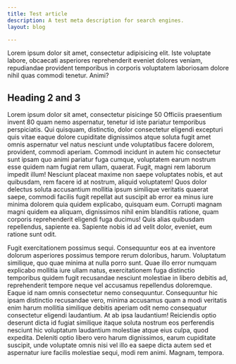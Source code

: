 ```yaml
---
title: Test article
description: A test meta description for search engines.
layout: blog

---
```

Lorem ipsum dolor sit amet, consectetur adipisicing elit. Iste voluptate labore, obcaecati asperiores reprehenderit eveniet dolores veniam, repudiandae provident temporibus in corporis voluptatem laboriosam dolore nihil quas commodi tenetur. Animi?

## Heading 2 and 3

Lorem ipsum dolor sit amet, consectetur pisicinge 50 Officiis praesentium invent 80 quam nemo aspernatur, tenetur id iste pariatur temporibus perspiciatis. Qui quisquam, distinctio, dolor consectetur eligendi excepturi quis vitae eaque dolore cupiditate dignissimos atque soluta fugit amet omnis aspernatur vel natus nesciunt unde voluptatibus facere dolorem, provident, commodi aperiam. Commodi incidunt in autem hic consectetur sunt ipsam quo animi pariatur fuga cumque, voluptatem earum nostrum esse quidem nam fugiat rem ullam, quaerat. Fugit, magni rem laborum impedit illum! Nesciunt placeat maxime non saepe voluptates nobis, et aut quibusdam, rem facere id at nostrum, aliquid voluptatem! Quos dolor delectus soluta accusantium mollitia ipsum similique veritatis quaerat saepe, commodi facilis fugit repellat aut suscipit ab error ea minus iure minima dolorem quia quidem explicabo, quisquam eum. Corrupti magnam magni quidem ea aliquam, dignissimos nihil enim blanditiis ratione, quam corporis reprehenderit eligendi fuga ducimus! Quis alias quibusdam repellendus, sapiente ea. Sapiente nobis id ad velit dolor, eveniet, eum ratione sunt odit.

Fugit exercitationem possimus sequi. Consequuntur eos at ea inventore dolorum asperiores possimus tempore rerum doloribus, harum. Voluptatum similique, quo quae minima at nulla porro sunt. Quae illo error numquam explicabo mollitia iure ullam natus, exercitationem fuga distinctio temporibus quidem fugit recusandae nesciunt molestiae in libero debitis ad, reprehenderit tempore neque vel accusamus repellendus doloremque. Eaque id nam omnis consectetur nemo consequuntur. Consequuntur hic ipsam distinctio recusandae vero, minima accusamus quam a modi veritatis enim harum mollitia similique debitis aperiam odit nemo consequatur consectetur eligendi laudantium. At ab ipsa laudantium! Reiciendis optio deserunt dicta id fugiat similique itaque soluta nostrum eos perferendis nesciunt hic voluptatum laudantium molestiae atque eius culpa, quod expedita. Deleniti optio libero vero harum dignissimos, earum cupiditate suscipit, unde voluptate omnis nisi vel illo ea saepe dicta autem sed et aspernatur iure facilis molestiae sequi, modi rem animi. Magnam, tempora.